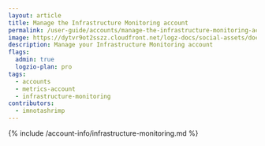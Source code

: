 ```yaml
---
layout: article
title: Manage the Infrastructure Monitoring account
permalink: /user-guide/accounts/manage-the-infrastructure-monitoring-account.html
image: https://dytvr9ot2sszz.cloudfront.net/logz-docs/social-assets/docs-social.jpg
description: Manage your Infrastructure Monitoring account
flags:
  admin: true
  logzio-plan: pro
tags:
  - accounts
  - metrics-account
  - infrastructure-monitoring
contributors:
  - imnotashrimp
---
```


{% include /account-info/infrastructure-monitoring.md %}
